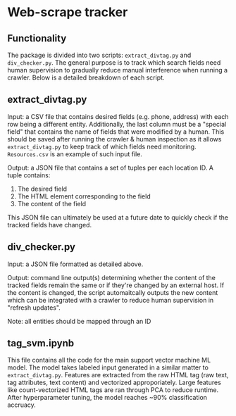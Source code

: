 # Web-scrape tracker

## Functionality
The package is divided into two scripts: `extract_divtag.py` and `div_checker.py`. The general purpose is to
track which search fields need human supervision to gradually reduce manual interference when running a crawler.
Below is a detailed breakdown of each script.

## extract_divtag.py

Input: a CSV file that contains desired fields (e.g. phone, address) with each row being a different entity.
Additionally, the last column must be a "special field" that contains the name of fields that were modified 
by a human. This should be saved after running the crawler & human inspection as it allows `extract_divtag.py`
to keep track of which fields need monitoring. `Resources.csv` is an example of such input file.

Output: a JSON file that contains a set of tuples per each location ID. 
A tuple contains:
1) The desired field 
2) The HTML element corresponding to the field
3) The content of the field

This JSON file can ultimately be used at a future date to quickly check if the tracked fields have changed.

## div_checker.py

Input: a JSON file formatted as detailed above.

Output: command line output(s) determining whether the content of the tracked fields remain the same or 
if they're changed by an external host. If the content is changed, the script automaitcally outputs the 
new content which can be integrated with a crawler to reduce human supervision in "refresh updates".

Note: all entities should be mapped through an ID

## tag_svm.ipynb

This file contains all the code for the main support vector machine ML model. The model takes labeled
input generated in a similar matter to `extract_divtag.py`. Features are extracted from the raw HTML
tag (raw text, tag attributes, text content) and vectorized approporiately. Large features like count-vectorized
HTML tags are ran through PCA to reduce runtime. After hyperparameter tuning, the model reaches ~90% classification
accruacy.





